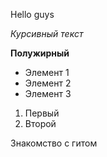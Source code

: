Hello guys

*Курсивный текст*

**Полужирный**

* Элемент 1
* Элемент 2
* Элемент 3

1. Первый
2. Второй

Знакомство с гитом